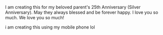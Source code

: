 I am creating this for my beloved parent's 25th Anniversary (Silver Anniversary). May they always blessed and be forever happy. I love you so much. We love you so much! 


i am creating this using my mobile phone lol
